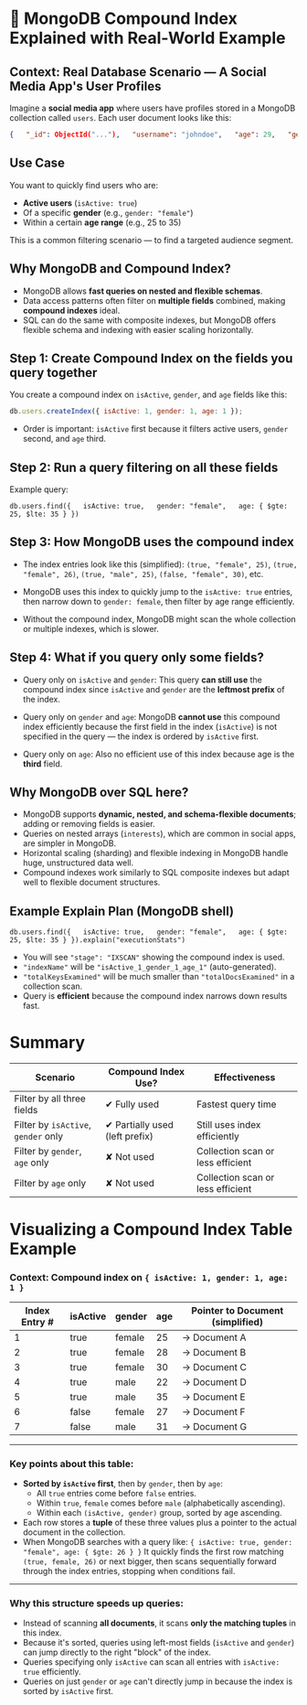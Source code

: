 # 📘 MongoDB Compound Index Explained with Real-World Example

## Context: Real Database Scenario — A Social Media App's User Profiles

Imagine a **social media app** where users have profiles stored in a MongoDB collection called `users`. Each user document looks like this:

```json
{   "_id": ObjectId("..."),   "username": "johndoe",   "age": 29,   "gender": "male",   "location": "New York",   "interests": ["sports", "music", "coding"],   "isActive": true }
```

## Use Case

You want to quickly find users who are:

- **Active users** (`isActive: true`)
- Of a specific **gender** (e.g., `gender: "female"`)
- Within a certain **age range** (e.g., 25 to 35)

This is a common filtering scenario — to find a targeted audience segment.

## Why MongoDB and Compound Index?

- MongoDB allows **fast queries on nested and flexible schemas**.
- Data access patterns often filter on **multiple fields** combined, making **compound indexes** ideal.
- SQL can do the same with composite indexes, but MongoDB offers flexible schema and indexing with easier scaling horizontally.

## Step 1: Create Compound Index on the fields you query together

You create a compound index on `isActive`, `gender`, and `age` fields like this:

```js
db.users.createIndex({ isActive: 1, gender: 1, age: 1 });
```

- Order is important:
  `isActive` first because it filters active users,
  `gender` second, and
  `age` third.

## Step 2: Run a query filtering on all these fields

Example query:

`db.users.find({   isActive: true,   gender: "female",   age: { $gte: 25, $lte: 35 } })`

## Step 3: How MongoDB uses the compound index

- The index entries look like this (simplified):
  `(true, "female", 25)`, `(true, "female", 26)`, `(true, "male", 25)`, `(false, "female", 30)`, etc.

- MongoDB uses this index to quickly jump to the `isActive: true` entries, then narrow down to `gender: female`, then filter by age range efficiently.
- Without the compound index, MongoDB might scan the whole collection or multiple indexes, which is slower.

## Step 4: What if you query only some fields?

- Query only on `isActive` and `gender`:
  This query **can still use** the compound index since `isActive` and `gender` are the **leftmost prefix** of the index.

- Query only on `gender` and `age`:
  MongoDB **cannot use** this compound index efficiently because the first field in the index (`isActive`) is not specified in the query — the index is ordered by `isActive` first.

- Query only on `age`:
  Also no efficient use of this index because age is the **third** field.

## Why MongoDB over SQL here?

- MongoDB supports **dynamic, nested, and schema-flexible documents**; adding or removing fields is easier.
- Queries on nested arrays (`interests`), which are common in social apps, are simpler in MongoDB.
- Horizontal scaling (sharding) and flexible indexing in MongoDB handle huge, unstructured data well.
- Compound indexes work similarly to SQL composite indexes but adapt well to flexible document structures.

## Example Explain Plan (MongoDB shell)

`db.users.find({   isActive: true,   gender: "female",   age: { $gte: 25, $lte: 35 } }).explain("executionStats")`

- You will see `"stage": "IXSCAN"` showing the compound index is used.
- `"indexName"` will be `"isActive_1_gender_1_age_1"` (auto-generated).
- `"totalKeysExamined"` will be much smaller than `"totalDocsExamined"` in a collection scan.
- Query is **efficient** because the compound index narrows down results fast.

# Summary

| Scenario                            | Compound Index Use?            | Effectiveness                     |
| ----------------------------------- | ------------------------------ | --------------------------------- |
| Filter by all three fields          | ✔ Fully used                   | Fastest query time                |
| Filter by `isActive`, `gender` only | ✔ Partially used (left prefix) | Still uses index efficiently      |
| Filter by `gender`, `age` only      | ✘ Not used                     | Collection scan or less efficient |
| Filter by `age` only                | ✘ Not used                     | Collection scan or less efficient |

# Visualizing a Compound Index Table Example

### Context: Compound index on `{ isActive: 1, gender: 1, age: 1 }`

| Index Entry # | isActive | gender | age | Pointer to Document (simplified) |
| ------------- | -------- | ------ | --- | -------------------------------- |
| 1             | true     | female | 25  | → Document A                     |
| 2             | true     | female | 28  | → Document B                     |
| 3             | true     | female | 30  | → Document C                     |
| 4             | true     | male   | 22  | → Document D                     |
| 5             | true     | male   | 35  | → Document E                     |
| 6             | false    | female | 27  | → Document F                     |
| 7             | false    | male   | 31  | → Document G                     |

---

### Key points about this table:

- **Sorted by `isActive` first**, then by `gender`, then by `age`:
  - All `true` entries come before `false` entries.
  - Within `true`, `female` comes before `male` (alphabetically ascending).
  - Within each `(isActive, gender)` group, sorted by age ascending.
- Each row stores a **tuple** of these three values plus a pointer to the actual document in the collection.
- When MongoDB searches with a query like:
  `{ isActive: true, gender: "female", age: { $gte: 26 } }`
  It quickly finds the first row matching `(true, female, 26)` or next bigger, then scans sequentially forward through the index entries, stopping when conditions fail.

---

### Why this structure speeds up queries:

- Instead of scanning **all documents**, it scans **only the matching tuples** in this index.
- Because it's sorted, queries using left-most fields (`isActive` and `gender`) can jump directly to the right "block" of the index.
- Queries specifying only `isActive` can scan all entries with `isActive: true` efficiently.
- Queries on just `gender` or `age` can't directly jump in because the index is sorted by `isActive` first.
